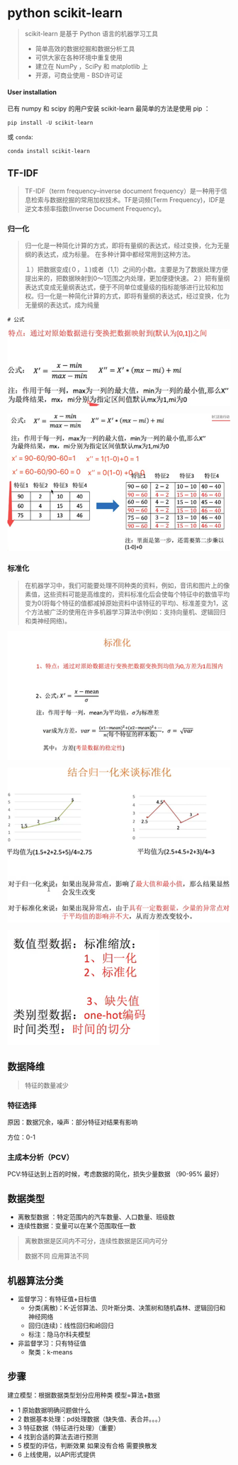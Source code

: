# python scikit-learn

> scikit-learn 是基于 Python 语言的机器学习工具
>
> - 简单高效的数据挖掘和数据分析工具
> - 可供大家在各种环境中重复使用
> - 建立在 NumPy ，SciPy 和 matplotlib 上
> - 开源，可商业使用 - BSD许可证

#### User installation

已有 numpy 和 scipy 的用户安装 scikit-learn 最简单的方法是使用 pip ：

```
pip install -U scikit-learn
```

或 `conda`:

```
conda install scikit-learn
```



## TF-IDF

> TF-IDF（term frequency–inverse document frequency）是一种用于信息检索与数据挖掘的常用加权技术。TF是词频(Term Frequency)，IDF是逆文本频率指数(Inverse Document Frequency)。

### 归一化

> 归一化是一种简化计算的方式，即将有量纲的表达式，经过变换，化为无量纲的表达式，成为标量。 在多种计算中都经常用到这种方法。
>
> １）把数据变成(０，１)或者（1,1）之间的小数。主要是为了数据处理方便提出来的，把数据映射到0～1范围之内处理，更加便捷快速。２）把有量纲表达式变成无量纲表达式，便于不同单位或量级的指标能够进行比较和加权。归一化是一种简化计算的方式，即将有量纲的表达式，经过变换，化为无量纲的表达式，成为纯量

```
# 公式
```

![](../../../static/img/image-20201027100327158.png)

![image-20201027100457925](../../../static/img/image-20201027100457925.png)



### 标准化

> 在机器学习中，我们可能要处理不同种类的资料，例如，音讯和图片上的像素值，这些资料可能是高维度的，资料标准化后会使每个特征中的数值平均变为0(将每个特征的值都减掉原始资料中该特征的平均)、标准差变为1，这个方法被广泛的使用在许多机器学习算法中(例如：支持向量机、逻辑回归和类神经网络)。



![image-20201027100652976](../../../static/img/image-20201027100652976.png)

![image-20201027101221662](../../../static/img/image-20201027101221662.png)









![image-20201027103744386](../../../static/img/image-20201027103744386.png)



## 数据降维

> 特征的数量减少

### 特征选择

原因：数据冗余，噪声：部分特征对结果有影响

方位：0-1

### 主成本分析（PCV）

PCV:特征达到上百的时候，考虑数据的简化，损失少量数据 （90-95% 最好）





## 数据类型

- 离散型数据 ：特定范围内的汽车数量、人口数量、班级数
- 连续性数据：变量可以在某个范围取任一数

> 离散数据是区间内不可分，连续性数据是区间内可分
>
> 数据不同 应用算法不同



## 机器算法分类

- 监督学习：有特征值+目标值
  - 分类(离散)：K-近邻算法、贝叶斯分类、决策树和随机森林、逻辑回归和神经网络
  - 回归(连续)：线性回归和岭回归
  - 标注：隐马尔科夫模型
- 非监督学习：只有特征值
  - 聚类：k-means



## 步骤



建立模型：根据数据类型划分应用种类  模型=算法+数据

- 1 原始数据明确问题做什么
- 2 数据基本处理：pd处理数据（缺失值、表合并。。。）
- 3 特征数据（特征进行处理）（重要）
- 4 找到合适的算法去进行预测
- 5 模型的评估，判断效果 如果没有合格 需要换散发
- 6 上线使用，以API形式提供

